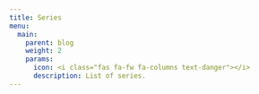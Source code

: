 ```yaml
---
title: Series
menu:
  main:
    parent: blog
    weight: 2
    params:
      icon: <i class="fas fa-fw fa-columns text-danger"></i>
      description: List of series.
---
```

